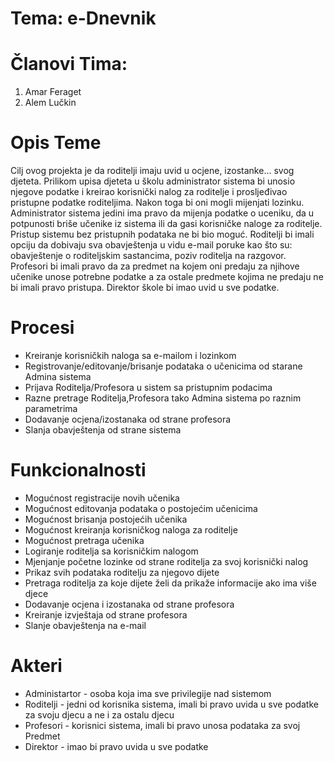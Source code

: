 # Tema: e-Dnevnik

# Članovi Tima:

1. Amar Feraget
2. Alem Lučkin

# Opis Teme

Cilj ovog projekta je da roditelji imaju uvid u ocjene, izostanke... svog djeteta. Prilikom upisa djeteta u školu administrator sistema bi unosio njegove podatke i kreirao korisnički nalog za roditelje i prosljeđivao pristupne podatke roditeljima. Nakon toga bi oni mogli mijenjati lozinku. Administrator sistema jedini ima pravo da mijenja podatke o uceniku, da u potpunosti briše učenike iz sistema ili da gasi korisničke naloge za roditelje. Pristup sistemu bez pristupnih podataka ne bi bio moguć. Roditelji bi imali opciju da dobivaju sva obavještenja u vidu e-mail poruke kao što su: obavještenje o roditeljskim sastancima, poziv roditelja na razgovor. Profesori bi imali pravo da za predmet na kojem oni predaju za njihove učenike unose potrebne podatke a za ostale predmete kojima ne predaju ne bi imali pravo pristupa. Direktor škole bi imao uvid u sve podatke.

# Procesi

* Kreiranje korisničkih naloga sa e-mailom i lozinkom
* Registrovanje/editovanje/brisanje podataka o učenicima od starane Admina sistema
* Prijava Roditelja/Profesora u sistem sa pristupnim podacima
* Razne pretrage Roditelja,Profesora tako Admina sistema po raznim parametrima
* Dodavanje ocjena/izostanaka od strane profesora
* Slanja obavještenja od strane sistema

# Funkcionalnosti

* Mogućnost registracije novih učenika
* Mogućnost editovanja podataka o postojećim učenicima
* Mogućnost brisanja postojećih učenika
* Mogućnost kreiranja korisničkog naloga za roditelje
* Mogućnost pretraga učenika
* Logiranje roditelja sa korisničkim nalogom
* Mjenjanje početne lozinke od strane roditelja za svoj korisnički nalog
* Prikaz svih podataka roditelju za njegovo dijete
* Pretraga roditelja za koje dijete želi da prikaže informacije ako ima više djece
* Dodavanje ocjena i izostanaka od strane profesora
* Kreiranje izvještaja od strane profesora
* Slanje obavještenja na e-mail

# Akteri

* Administartor - osoba koja ima sve privilegije nad sistemom
* Roditelji - jedni od korisnika sistema, imali bi pravo uvida u sve podatke za svoju djecu a ne i za ostalu djecu
* Profesori - korisnici sistema, imali bi pravo unosa podataka za svoj Predmet
* Direktor - imao bi pravo uvida u sve podatke

